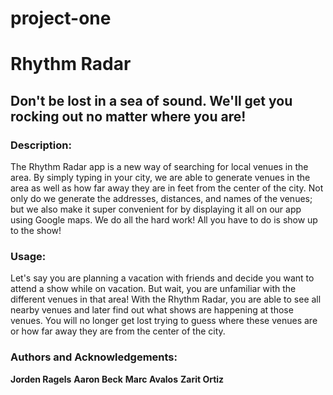 # project-one

# Rhythm Radar

## Don't be lost in a sea of sound. We'll get you rocking out no matter where you are!

### Description:
The Rhythm Radar app is a new way of searching for local venues in the area. By simply typing in your city, we are able to generate venues in the area as well as how far away they are in feet from the center of the city. Not only do we generate the addresses, distances, and names of the venues; but we also make it super convenient for by displaying it all on our app using Google maps. We do all the hard work! All you have to do is show up to the show! 

### Usage:
Let's say you are planning a vacation with friends and decide you want to attend a show while on vacation. But wait, you are unfamiliar with the different venues in that area! With the Rhythm Radar, you are able to see all nearby venues and later find out what shows are happening at those venues. You will no longer get lost trying to guess where these venues are or how far away they are from the center of the city. 


### Authors and Acknowledgements:
**Jorden Ragels**
**Aaron Beck**
**Marc Avalos**
**Zarit Ortiz**
 